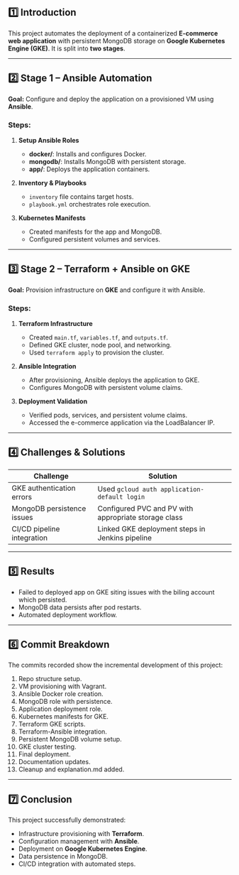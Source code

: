 

## 1️⃣ Introduction
This project automates the deployment of a containerized **E-commerce web application** with persistent MongoDB storage on **Google Kubernetes Engine (GKE)**. It is split into **two stages**.

---

## 2️⃣ Stage 1 – Ansible Automation
**Goal:** Configure and deploy the application on a provisioned VM using **Ansible**.

### Steps:
1. **Setup Ansible Roles**
   - **docker/**: Installs and configures Docker.
   - **mongodb/**: Installs MongoDB with persistent storage.
   - **app/**: Deploys the application containers.

2. **Inventory & Playbooks**
   - `inventory` file contains target hosts.
   - `playbook.yml` orchestrates role execution.

3. **Kubernetes Manifests**
   - Created manifests for the app and MongoDB.
   - Configured persistent volumes and services.

---

## 3️⃣ Stage 2 – Terraform + Ansible on GKE
**Goal:** Provision infrastructure on **GKE** and configure it with Ansible.

### Steps:
1. **Terraform Infrastructure**
   - Created `main.tf`, `variables.tf`, and `outputs.tf`.
   - Defined GKE cluster, node pool, and networking.
   - Used `terraform apply` to provision the cluster.

2. **Ansible Integration**
   - After provisioning, Ansible deploys the application to GKE.
   - Configures MongoDB with persistent volume claims.

3. **Deployment Validation**
   - Verified pods, services, and persistent volume claims.
   - Accessed the e-commerce application via the LoadBalancer IP.

---

## 4️⃣ Challenges & Solutions
| Challenge | Solution |
|-----------|----------|
| GKE authentication errors | Used `gcloud auth application-default login` |
| MongoDB persistence issues | Configured PVC and PV with appropriate storage class |
| CI/CD pipeline integration | Linked GKE deployment steps in Jenkins pipeline |

---

## 5️⃣ Results
- Failed to deployed app on GKE siting issues with the biling account which persisted.
- MongoDB data persists after pod restarts.
- Automated deployment workflow.

---

## 6️⃣ Commit Breakdown
The commits recorded show the incremental development of this project:
1. Repo structure setup.
2. VM provisioning with Vagrant.
3. Ansible Docker role creation.
4. MongoDB role with persistence.
5. Application deployment role.
6. Kubernetes manifests for GKE.
7. Terraform GKE scripts.
8. Terraform-Ansible integration.
9. Persistent MongoDB volume setup.
10. GKE cluster testing.
11. Final deployment.
12. Documentation updates.
13. Cleanup and explanation.md added.

---

## 7️⃣ Conclusion
This project successfully demonstrated:
- Infrastructure provisioning with **Terraform**.
- Configuration management with **Ansible**.
- Deployment on **Google Kubernetes Engine**.
- Data persistence in MongoDB.
- CI/CD integration with automated steps.
